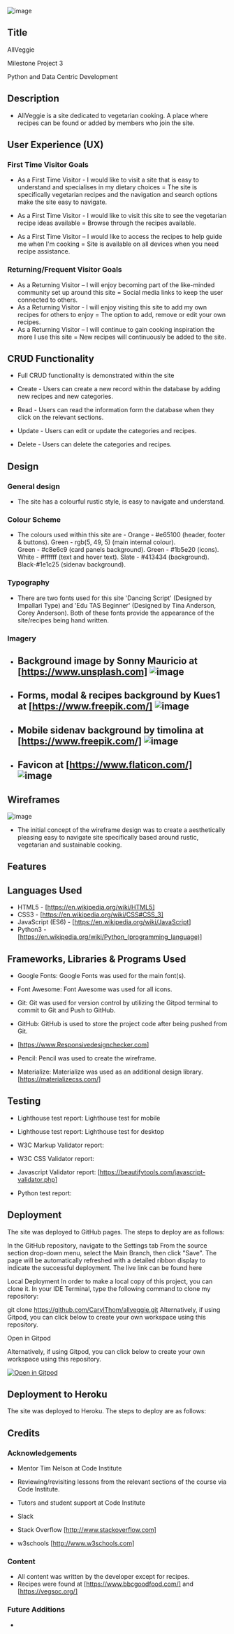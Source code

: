 
![image](https://user-images.githubusercontent.com/95102264/179087417-06878560-eb5b-465f-b0a3-b062c1b82dec.png)


## Title
AllVeggie

Milestone Project 3

Python and Data Centric
Development

## Description

* AllVeggie is a site dedicated to vegetarian cooking. A place where recipes can be found or added by members who join the site.

 ## User Experience (UX)

### First Time Visitor Goals

* As a First Time Visitor - I would like to visit a site that is easy to understand and specialises in my dietary choices = The site is specifically vegetarian recipes and the navigation and search options make the site easy to navigate.

* As a First Time Visitor - I would like to visit this site to see the vegetarian recipe ideas available = Browse through the recipes available.

* As a First Time Visitor – I would like to access the recipes to help guide me when I'm cooking = Site is available on all devices when you need recipe assistance.

### Returning/Frequent Visitor Goals

* As a Returning Visitor – I will enjoy becoming part of the like-minded community set up around this site = Social media links to keep the user connected to others.
* As a Returning Visitor - I will enjoy visiting this site to add my own recipes for others to enjoy = The option to add, remove or edit your own recipes.
* As a Returning Visitor – I will continue to gain cooking inspiration the more I use this site = New recipes will continuously be added to the site.

## CRUD Functionality

* Full CRUD functionality is demonstrated within the site

* Create - Users can create a new record within the database by adding new recipes and new categories.
* Read - Users can read the  information form the database when they click on the relevant sections.
* Update - Users can edit or update the categories and recipes.
* Delete - Users can delete the categories and recipes.
## Design

### General design

* The site has a colourful rustic style, is easy to navigate and understand.  

### Colour Scheme

* The colours used within this site are  - 
  Orange - #e65100 (header, footer & buttons). 
  Green - rgb(5, 49, 5) (main internal colour).  
  Green - #c8e6c9 (card panels background).
  Green - #1b5e20 (icons).
  White - #ffffff (text and hover text). 
  Slate - #413434 (background).
  Black-#1e1c25 (sidenav background). 


### Typography

* There are two fonts used for this site 'Dancing Script' (Designed by Impallari Type) and 'Edu TAS Beginner' (Designed by Tina Anderson, Corey Anderson). Both of these fonts provide the appearance of the site/recipes being hand written. 

### Imagery 

* ## Background image by Sonny Mauricio at [https://www.unsplash.com] ![image](https://user-images.githubusercontent.com/95102264/178728436-3dea4313-6a27-41eb-8bb7-bfba00bbd176.png)

* ## Forms, modal & recipes background by Kues1 at [https://www.freepik.com/] ![image](https://user-images.githubusercontent.com/95102264/178728093-efa99dca-6051-4c61-a8a3-f42a24002478.png)

* ## Mobile sidenav background by timolina at [https://www.freepik.com/] ![image](https://user-images.githubusercontent.com/95102264/178727694-d0f023fb-6395-43c2-ba14-7b76348f2a47.png)

* ## Favicon at [https://www.flaticon.com/] ![image](https://user-images.githubusercontent.com/95102264/178729425-583008ea-8ada-4fe0-aa61-dcc6be341630.png)

## Wireframes
![image](https://user-images.githubusercontent.com/95102264/178512311-ddceb3e5-5f8a-4a8e-9908-329bcf71dc08.png)


* The initial concept of the wireframe design was to create a aesthetically pleasing easy to navigate site specifically based around rustic, vegetarian and sustainable cooking.

## Features
 
## Languages Used

* HTML5 - [https://en.wikipedia.org/wiki/HTML5]
* CSS3 - [https://en.wikipedia.org/wiki/CSS#CSS_3]
* JavaScript (ES6) - [https://en.wikipedia.org/wiki/JavaScript]
* Python3 - [https://en.wikipedia.org/wiki/Python_(programming_language)]


## Frameworks, Libraries & Programs Used

* Google Fonts: Google Fonts was used for the main font(s).

* Font Awesome: Font Awesome was used for all icons.

* Git: Git was used for version control by utilizing the Gitpod terminal to commit to Git and Push to GitHub.

* GitHub: GitHub is used to store the project code after being pushed from Git. 

* [https://www.Responsivedesignchecker.com]

* Pencil: Pencil was used to create the wireframe.

* Materialize: Materialize was used as an additional design library. [https://materializecss.com/]

## Testing

* Lighthouse test report: Lighthouse test for mobile  

* Lighthouse test report: Lighthouse test for desktop 

* W3C Markup Validator report: 

* W3C CSS Validator report:


* Javascript Validator report: [https://beautifytools.com/javascript-validator.php] 

* Python test report: 

## Deployment

The site was deployed to GitHub pages. The steps to deploy are as follows:

In the GitHub repository, navigate to the Settings tab
From the source section drop-down menu, select the Main Branch, then click "Save".
The page will be automatically refreshed with a detailed ribbon display to indicate the successful deployment.
The live link can be found here

Local Deployment
In order to make a local copy of this project, you can clone it. In your IDE Terminal, type the following command to clone my repository:

git clone https://github.com/CarylThom/allveggie.git
Alternatively, if using Gitpod, you can click below to create your own workspace using this repository.

Open in Gitpod

Alternatively, if using Gitpod, you can click below to create your own workspace using this repository.

[![Open in Gitpod](https://gitpod.io/button/open-in-gitpod.svg)](https://gitpod.io/)

## Deployment to Heroku

The site was deployed to Heroku. The steps to deploy are as follows:



## Credits

### Acknowledgements

* Mentor Tim Nelson at Code Institute

* Reviewing/revisiting lessons from the relevant sections of the course via Code Institute. 

* Tutors and student support at Code Institute

* Slack

* Stack Overflow [http://www.stackoverflow.com]

* w3schools [http://www.w3schools.com]

### Content

* All content was written by the developer except for recipes.
* Recipes were found at [https://www.bbcgoodfood.com/] and [https://vegsoc.org/] 

### Future Additions

* 




